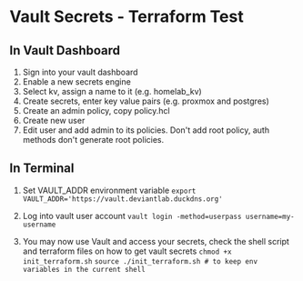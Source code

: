 # Vault Secrets - Terraform Test 

## In Vault Dashboard

1. Sign into your vault dashboard
2. Enable a new secrets engine
3. Select kv, assign a name to it (e.g. homelab_kv)
4. Create secrets, enter key value pairs (e.g. proxmox and postgres)
5. Create an admin policy, copy policy.hcl
6. Create new user 
7. Edit user and add admin to its policies. Don't add root policy, auth methods don't generate root policies.

## In Terminal

1. Set VAULT_ADDR environment variable 
`export VAULT_ADDR='https://vault.deviantlab.duckdns.org'`

2. Log into vault user account
`vault login -method=userpass username=my-username`

3. You may now use Vault and access your secrets, 
check the shell script and terraform files on how to get vault secrets
`chmod +x init_terraform.sh`
`source ./init_terraform.sh # to keep env variables in the current shell`